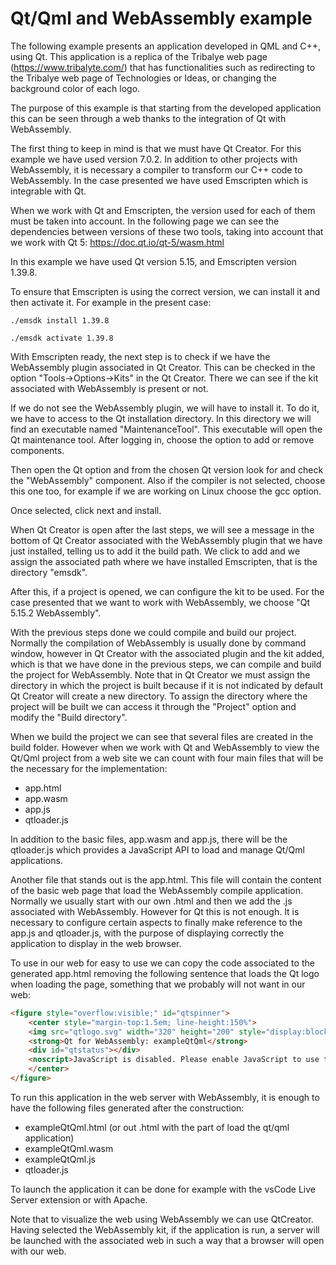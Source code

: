 # Qt/Qml and WebAssembly example

The following example presents an application developed in QML and C++, using Qt. This application is a replica of the Tribalye web page (https://www.tribalyte.com/) that has functionalities such as redirecting to the Tribalye web page of Technologies or Ideas, or changing the background color of each logo.

The purpose of this example is that starting from the developed application this can be seen through a web thanks to the integration of Qt with WebAssembly.

The first thing to keep in mind is that we must have Qt Creator. For this example we have used version 7.0.2. In addition to other projects with WebAssembly, it is necessary a compiler to transform our C++ code to WebAssembly. In the case presented we have used Emscripten which is integrable with Qt.

When we work with Qt and Emscripten, the version used for each of them must be taken into account. In the following page we can see the dependencies between versions of these two tools, taking into account that we work with Qt 5: https://doc.qt.io/qt-5/wasm.html

In this example we have used Qt version 5.15, and Emscripten version 1.39.8.

To ensure that Emscripten is using the correct version, we can install it and then activate it. For example in the present case:

```shell
./emsdk install 1.39.8
```

```shell
./emsdk activate 1.39.8
```

With Emscripten ready, the next step is to check if we have the WebAssembly plugin associated in Qt Creator. This can be checked in the option "Tools->Options->Kits" in the Qt Creator. There we can see if the kit associated with WebAssembly is present or not.

If we do not see the WebAssembly plugin, we will have to install it. To do it, we have to access to the Qt installation directory. In this directory we will find an executable named "MaintenanceTool". This executable will open the Qt maintenance tool. After logging in, choose the option to add or remove components.

Then open the Qt option and from the chosen Qt version look for and check the "WebAssembly" component. Also if the compiler is not selected, choose this one too, for example if we are working on Linux choose the gcc option.

Once selected, click next and install.

When Qt Creator is open after the last steps, we will see a message in the bottom of Qt Creator associated with the WebAssembly plugin that we have just installed, telling us to add it the build path. We click to add and we assign the associated path where we have installed Emscripten, that is the directory "emsdk".

After this, if a project is opened, we can configure the kit to be used. For the case presented that we want to work with WebAssembly, we choose "Qt 5.15.2 WebAssembly".

With the previous steps done we could compile and build our project. Normally the compilation of WebAssembly is usually done by command window, however in Qt Creator with the associated plugin and the kit added, which is that we have done in the previous steps, we can compile and build the project for WebAssembly. Note that in Qt Creator we must assign the directory in which the project is built because if it is not indicated by default Qt Creator will create a new directory. To assign the directory where the project will be built we can access it through the "Project" option and modify the "Build directory".

When we build the project we can see that several files are created in the build folder. However when we work with Qt and WebAssembly to view the Qt/Qml project from a web site we can count with four main files that will be the necessary for the implementation:

- app.html
- app.wasm
- app.js
- qtloader.js

In addition to the basic files, app.wasm and app.js, there will be the qtloader.js which provides a JavaScript API to load and manage Qt/Qml applications.

Another file that stands out is the app.html. This file will contain the content of the basic web page that load the WebAssembly compile application. Normally we usually start with our own .html and then we add the .js associated with WebAssembly. However for Qt this is not enough. It is necessary to configure certain aspects to finally make reference to the app.js and qtloader.js, with the purpose of displaying correctly the application to display in the web browser.

To use in our web for easy to use we can copy the code associated to the generated app.html removing the following sentence that loads the Qt logo when loading the page, something that we probably will not want in our web:

```html
<figure style="overflow:visible;" id="qtspinner">
    <center style="margin-top:1.5em; line-height:150%">
    <img src="qtlogo.svg" width="320" height="200" style="display:block"></img>
    <strong>Qt for WebAssembly: exampleQtQml</strong>
    <div id="qtstatus"></div>
    <noscript>JavaScript is disabled. Please enable JavaScript to use this application.</noscript>
    </center>
</figure>
```

To run this application in the web server with WebAssembly, it is enough to have the following files generated after the construction:

- exampleQtQml.html (or out .html with the part of load the qt/qml application)
- exampleQtQml.wasm
- exampleQtQml.js
- qtloader.js

To launch the application it can be done for example with the vsCode Live Server extension or with Apache.

Note that to visualize the web using WebAssembly we can use QtCreator. Having selected the WebAssembly kit, if the application is run, a server will be launched with the associated web in such a way that a browser will open with our web.
